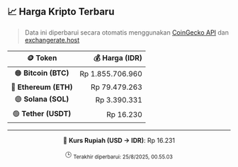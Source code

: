 

<!-- HARGA_KRIPTO -->
## 📈 Harga Kripto Terbaru

> Data ini diperbarui secara otomatis menggunakan [CoinGecko API](https://www.coingecko.com/) dan [exchangerate.host](https://exchangerate.host/)

<div align="center">

| 🪙 Token | 💰 Harga (IDR) |
|:------:|---------------:|
| 🟠 **Bitcoin (BTC)**   | Rp 1.855.706.960 |
| 🔵 **Ethereum (ETH)**  | Rp 79.479.263 |
| 🟣 **Solana (SOL)**    | Rp 3.390.331 |
| 🟢 **Tether (USDT)**   | Rp 16.230 |

---

💱 **Kurs Rupiah (USD → IDR)**: Rp 16.231

🕒 <sub>Terakhir diperbarui: 25/8/2025, 00.55.03</sub>

</div>
<!-- /HARGA_KRIPTO -->